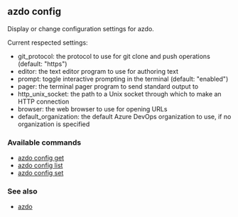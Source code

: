 ## azdo config
Display or change configuration settings for azdo.

Current respected settings:
- git_protocol: the protocol to use for git clone and push operations (default: "https")
- editor: the text editor program to use for authoring text
- prompt: toggle interactive prompting in the terminal (default: "enabled")
- pager: the terminal pager program to send standard output to
- http_unix_socket: the path to a Unix socket through which to make an HTTP connection
- browser: the web browser to use for opening URLs
- default_organization: the default Azure DevOps organization to use, if no organization is specified

### Available commands
* [azdo config get](./azdo_config_get.md)
* [azdo config list](./azdo_config_list.md)
* [azdo config set](./azdo_config_set.md)

### See also

* [azdo](./azdo.md)
